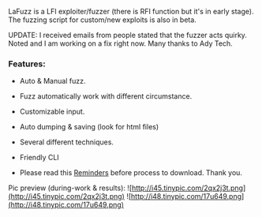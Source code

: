 LaFuzz is a LFI exploiter/fuzzer (there is RFI function but it's in early stage). The fuzzing script for custom/new exploits is also in beta.

UPDATE: I received emails from people stated that the fuzzer acts quirky. Noted and I am working on a fix right now. Many thanks to Ady Tech.

### Features: ###
  * Auto & Manual fuzz.
  * Fuzz automatically work with different circumstance.
  * Customizable input.
  * Auto dumping & saving (look for html files)
  * Several different techniques.
  * Friendly CLI

  * Please read this [Reminders](http://code.google.com/p/lafuzz/wiki/Reminders) before process to download. Thank you.

Pic preview (during-work & results):
![http://i45.tinypic.com/2qx2j3t.png](http://i45.tinypic.com/2qx2j3t.png)
![http://i48.tinypic.com/17u649.png](http://i48.tinypic.com/17u649.png)